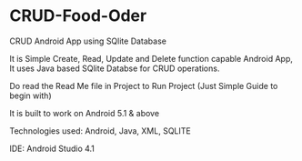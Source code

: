 # CRUD-Food-Oder
CRUD Android App using SQlite Database

It is Simple Create, Read, Update and Delete function capable Android App, It uses Java based SQlite Databse for CRUD operations.

Do read the Read Me file in Project to Run Project (Just Simple Guide to begin with)

It is built to work on Android 5.1 & above

Technologies used: Android, Java, XML, SQLITE

IDE: Android Studio 4.1
